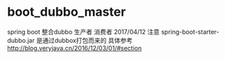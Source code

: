 # boot_dubbo_master
spring boot 整合dubbo 生产者 消费者  2017/04/12
注意 spring-boot-starter-dubbo.jar 是通过dubbox打包而来的
具体参考 http://blog.veryjava.cn/2016/12/03/01/#section



